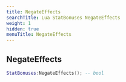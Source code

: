 ```yaml
---
title: NegateEffects
searchTitle: Lua StatBonuses NegateEffects
weight: 1
hidden: true
menuTitle: NegateEffects
---
```

## NegateEffects
```lua
StatBonuses:NegateEffects(); -- bool
```